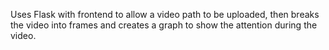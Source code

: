Uses Flask with frontend to allow a video path to be uploaded, then breaks the video into frames and creates a graph to show the attention during the video. 
